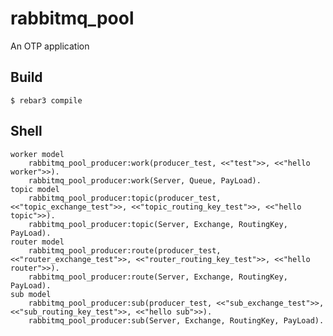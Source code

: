 rabbitmq_pool
=====

An OTP application

Build
-----

    $ rebar3 compile

Shell
-----
	worker model
		rabbitmq_pool_producer:work(producer_test, <<"test">>, <<"hello worker">>).
		rabbitmq_pool_producer:work(Server, Queue, PayLoad).
	topic model
		rabbitmq_pool_producer:topic(producer_test, <<"topic_exchange_test">>, <<"topic_routing_key_test">>, <<"hello topic">>).
		rabbitmq_pool_producer:topic(Server, Exchange, RoutingKey, PayLoad).
	router model
		rabbitmq_pool_producer:route(producer_test, <<"router_exchange_test">>, <<"router_routing_key_test">>, <<"hello router">>).
		rabbitmq_pool_producer:route(Server, Exchange, RoutingKey, PayLoad).
	sub model
		rabbitmq_pool_producer:sub(producer_test, <<"sub_exchange_test">>, <<"sub_routing_key_test">>, <<"hello sub">>).
		rabbitmq_pool_producer:sub(Server, Exchange, RoutingKey, PayLoad).


